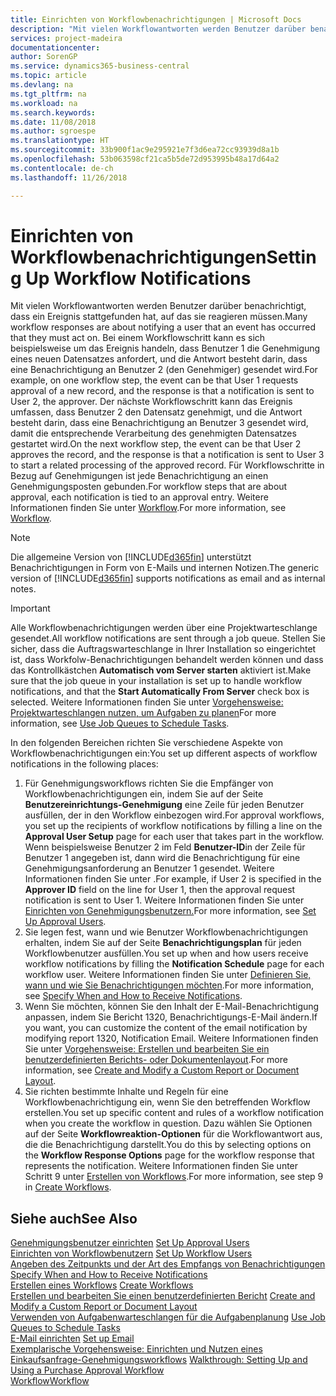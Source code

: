 ```yaml
---
title: Einrichten von Workflowbenachrichtigungen | Microsoft Docs
description: "Mit vielen Workflowantworten werden Benutzer darüber benachrichtigt, dass ein Ereignis stattgefunden hat, auf das sie reagieren müssen. Bei einem Workflowschritt kann es sich beispielsweise um das Ereignis handeln, dass Benutzer 1 die Genehmigung eines neuen Datensatzes anfordert, und die Antwort besteht darin, dass eine Benachrichtigung an Benutzer 2 (den Genehmiger) gesendet wird. Der nächste Workflowschritt kann das Ereignis umfassen, dass Benutzer 2 den Datensatz genehmigt, und die Antwort besteht darin, dass eine Benachrichtigung an Benutzer 3 gesendet wird, damit die entsprechende Verarbeitung des genehmigten Datensatzes gestartet wird. Für Workflowschritte in Bezug auf Genehmigungen ist jede Benachrichtigung an einen Genehmigungsposten gebunden."
services: project-madeira
documentationcenter: 
author: SorenGP
ms.service: dynamics365-business-central
ms.topic: article
ms.devlang: na
ms.tgt_pltfrm: na
ms.workload: na
ms.search.keywords: 
ms.date: 11/08/2018
ms.author: sgroespe
ms.translationtype: HT
ms.sourcegitcommit: 33b900f1ac9e295921e7f3d6ea72cc93939d8a1b
ms.openlocfilehash: 53b063598cf21ca5b5de72d953995b48a17d64a2
ms.contentlocale: de-ch
ms.lasthandoff: 11/26/2018

---
```

# <a name="setting-up-workflow-notifications"></a><span data-ttu-id="39857-106">Einrichten von Workflowbenachrichtigungen</span><span class="sxs-lookup"><span data-stu-id="39857-106">Setting Up Workflow Notifications</span></span>
<span data-ttu-id="39857-107">Mit vielen Workflowantworten werden Benutzer darüber benachrichtigt, dass ein Ereignis stattgefunden hat, auf das sie reagieren müssen.</span><span class="sxs-lookup"><span data-stu-id="39857-107">Many workflow responses are about notifying a user that an event has occurred that they must act on.</span></span> <span data-ttu-id="39857-108">Bei einem Workflowschritt kann es sich beispielsweise um das Ereignis handeln, dass Benutzer 1 die Genehmigung eines neuen Datensatzes anfordert, und die Antwort besteht darin, dass eine Benachrichtigung an Benutzer 2 (den Genehmiger) gesendet wird.</span><span class="sxs-lookup"><span data-stu-id="39857-108">For example, on one workflow step, the event can be that User 1 requests approval of a new record, and the response is that a notification is sent to User 2, the approver.</span></span> <span data-ttu-id="39857-109">Der nächste Workflowschritt kann das Ereignis umfassen, dass Benutzer 2 den Datensatz genehmigt, und die Antwort besteht darin, dass eine Benachrichtigung an Benutzer 3 gesendet wird, damit die entsprechende Verarbeitung des genehmigten Datensatzes gestartet wird.</span><span class="sxs-lookup"><span data-stu-id="39857-109">On the next workflow step, the event can be that User 2 approves the record, and the response is that a notification is sent to User 3 to start a related processing of the approved record.</span></span> <span data-ttu-id="39857-110">Für Workflowschritte in Bezug auf Genehmigungen ist jede Benachrichtigung an einen Genehmigungsposten gebunden.</span><span class="sxs-lookup"><span data-stu-id="39857-110">For workflow steps that are about approval, each notification is tied to an approval entry.</span></span> <span data-ttu-id="39857-111">Weitere Informationen finden Sie unter [Workflow](across-workflow.md).</span><span class="sxs-lookup"><span data-stu-id="39857-111">For more information, see [Workflow](across-workflow.md).</span></span>  

> [!NOTE]  
>  <span data-ttu-id="39857-112">Die allgemeine Version von [!INCLUDE[d365fin](includes/d365fin_md.md)] unterstützt Benachrichtigungen in Form von E-Mails und internen Notizen.</span><span class="sxs-lookup"><span data-stu-id="39857-112">The generic version of [!INCLUDE[d365fin](includes/d365fin_md.md)] supports notifications as email and as internal notes.</span></span>  

> [!IMPORTANT]  
>  <span data-ttu-id="39857-113">Alle Workflowbenachrichtigungen werden über eine Projektwarteschlange gesendet.</span><span class="sxs-lookup"><span data-stu-id="39857-113">All workflow notifications are sent through a job queue.</span></span> <span data-ttu-id="39857-114">Stellen Sie sicher, dass die Auftragswarteschlange in Ihrer Installation so eingerichtet ist, dass Workfolw-Benachrichtigungen behandelt werden können und dass das Kontrollkästchen **Automatisch vom Server starten** aktiviert ist.</span><span class="sxs-lookup"><span data-stu-id="39857-114">Make sure that the job queue in your installation is set up to handle workflow notifications, and that the **Start Automatically From Server** check box is selected.</span></span> <span data-ttu-id="39857-115">Weitere Informationen finden Sie unter [Vorgehensweise: Projektwarteschlangen nutzen, um Aufgaben zu planen](admin-job-queues-schedule-tasks.md)</span><span class="sxs-lookup"><span data-stu-id="39857-115">For more information, see [Use Job Queues to Schedule Tasks](admin-job-queues-schedule-tasks.md).</span></span>

<span data-ttu-id="39857-116">In den folgenden Bereichen richten Sie verschiedene Aspekte von Workflowbenachrichtigungen ein:</span><span class="sxs-lookup"><span data-stu-id="39857-116">You set up different aspects of workflow notifications in the following places:</span></span>  

1.  <span data-ttu-id="39857-117">Für Genehmigungsworkflows richten Sie die Empfänger von Workflowbenachrichtigungen ein, indem Sie auf der Seite **Benutzereinrichtungs-Genehmigung** eine Zeile für jeden Benutzer ausfüllen, der in den Workflow einbezogen wird.</span><span class="sxs-lookup"><span data-stu-id="39857-117">For approval workflows, you set up the recipients of workflow notifications by filling a line on the **Approval User Setup** page for each user that takes part in the workflow.</span></span> <span data-ttu-id="39857-118">Wenn beispielsweise Benutzer 2 im Feld  **Benutzer-ID**in der Zeile für Benutzer 1 angegeben ist, dann wird die Benachrichtigung für eine Genehmigungsanforderung an Benutzer 1 gesendet. Weitere Informationen finden Sie unter .</span><span class="sxs-lookup"><span data-stu-id="39857-118">For example, if User 2 is specified in the **Approver ID** field on the line for User 1, then the approval request notification is sent to User 1.</span></span> <span data-ttu-id="39857-119">Weitere Informationen finden Sie unter [Einrichten von Genehmigungsbenutzern.](across-how-to-set-up-approval-users.md)</span><span class="sxs-lookup"><span data-stu-id="39857-119">For more information, see [Set Up Approval Users](across-how-to-set-up-approval-users.md).</span></span>  
2.  <span data-ttu-id="39857-120">Sie legen fest, wann und wie Benutzer Workflowbenachrichtigungen erhalten, indem Sie auf der Seite **Benachrichtigungsplan** für jeden Workflowbenutzer ausfüllen.</span><span class="sxs-lookup"><span data-stu-id="39857-120">You set up when and how users receive workflow notifications by filling the **Notification Schedule** page for each workflow user.</span></span> <span data-ttu-id="39857-121">Weitere Informationen finden Sie unter [Definieren Sie, wann und wie Sie Benachrichtigungen möchten](across-how-to-specify-when-and-how-to-receive-notifications.md).</span><span class="sxs-lookup"><span data-stu-id="39857-121">For more information, see [Specify When and How to Receive Notifications](across-how-to-specify-when-and-how-to-receive-notifications.md).</span></span>  
3.  <span data-ttu-id="39857-122">Wenn Sie möchten, können Sie den Inhalt der E-Mail-Benachrichtigung anpassen, indem Sie Bericht 1320, Benachrichtigungs-E-Mail ändern.</span><span class="sxs-lookup"><span data-stu-id="39857-122">If you want, you can customize the content of the email notification by modifying report 1320, Notification Email.</span></span> <span data-ttu-id="39857-123">Weitere Informationen finden Sie unter [Vorgehensweise: Erstellen und bearbeiten Sie ein benutzerdefinierten Berichts- oder Dokumentenlayout](ui-how-create-custom-report-layout.md).</span><span class="sxs-lookup"><span data-stu-id="39857-123">For more information, see [Create and Modify a Custom Report or Document Layout](ui-how-create-custom-report-layout.md).</span></span>  
4.  <span data-ttu-id="39857-124">Sie richten bestimmte Inhalte und Regeln für eine Workflowbenachrichtigung ein, wenn Sie den betreffenden Workflow erstellen.</span><span class="sxs-lookup"><span data-stu-id="39857-124">You set up specific content and rules of a workflow notification when you create the workflow in question.</span></span> <span data-ttu-id="39857-125">Dazu wählen Sie Optionen auf der Seite **Workflowreaktion-Optionen** für die Workflowantwort aus, die die Benachrichtigung darstellt.</span><span class="sxs-lookup"><span data-stu-id="39857-125">You do this by selecting options on the **Workflow Response Options** page for the workflow response that represents the notification.</span></span> <span data-ttu-id="39857-126">Weitere Informationen finden Sie unter Schritt 9 unter [Erstellen von Workflows](across-how-to-create-workflows.md).</span><span class="sxs-lookup"><span data-stu-id="39857-126">For more information, see step 9 in [Create Workflows](across-how-to-create-workflows.md).</span></span>  

## <a name="see-also"></a><span data-ttu-id="39857-127">Siehe auch</span><span class="sxs-lookup"><span data-stu-id="39857-127">See Also</span></span>  
 <span data-ttu-id="39857-128">[Genehmigungsbenutzer einrichten](across-how-to-set-up-approval-users.md) </span><span class="sxs-lookup"><span data-stu-id="39857-128">[Set Up Approval Users](across-how-to-set-up-approval-users.md) </span></span>  
 <span data-ttu-id="39857-129">[Einrichten von Workflowbenutzern](across-how-to-set-up-workflow-users.md) </span><span class="sxs-lookup"><span data-stu-id="39857-129">[Set Up Workflow Users](across-how-to-set-up-workflow-users.md) </span></span>  
 <span data-ttu-id="39857-130">[Angeben des Zeitpunkts und der Art des Empfangs von Benachrichtigungen](across-how-to-specify-when-and-how-to-receive-notifications.md) </span><span class="sxs-lookup"><span data-stu-id="39857-130">[Specify When and How to Receive Notifications](across-how-to-specify-when-and-how-to-receive-notifications.md) </span></span>  
 <span data-ttu-id="39857-131">[Erstellen eines Workflows](across-how-to-create-workflows.md) </span><span class="sxs-lookup"><span data-stu-id="39857-131">[Create Workflows](across-how-to-create-workflows.md) </span></span>  
 <span data-ttu-id="39857-132">[Erstellen und bearbeiten Sie einen benutzerdefinierten Bericht](ui-how-create-custom-report-layout.md) </span><span class="sxs-lookup"><span data-stu-id="39857-132">[Create and Modify a Custom Report or Document Layout](ui-how-create-custom-report-layout.md) </span></span>  
 <span data-ttu-id="39857-133">[Verwenden von Aufgabenwarteschlangen für die Aufgabenplanung](admin-job-queues-schedule-tasks.md) </span><span class="sxs-lookup"><span data-stu-id="39857-133">[Use Job Queues to Schedule Tasks](admin-job-queues-schedule-tasks.md) </span></span>  
 <span data-ttu-id="39857-134">[E-Mail einrichten](admin-how-setup-email.md) </span><span class="sxs-lookup"><span data-stu-id="39857-134">[Set up Email](admin-how-setup-email.md) </span></span>  
 <span data-ttu-id="39857-135">[Exemplarische Vorgehensweise: Einrichten und Nutzen eines Einkaufsanfrage-Genehmigungsworkflows](walkthrough-setting-up-and-using-a-purchase-approval-workflow.md) </span><span class="sxs-lookup"><span data-stu-id="39857-135">[Walkthrough: Setting Up and Using a Purchase Approval Workflow](walkthrough-setting-up-and-using-a-purchase-approval-workflow.md) </span></span>  
 [<span data-ttu-id="39857-136">Workflow</span><span class="sxs-lookup"><span data-stu-id="39857-136">Workflow</span></span>](across-workflow.md)   

